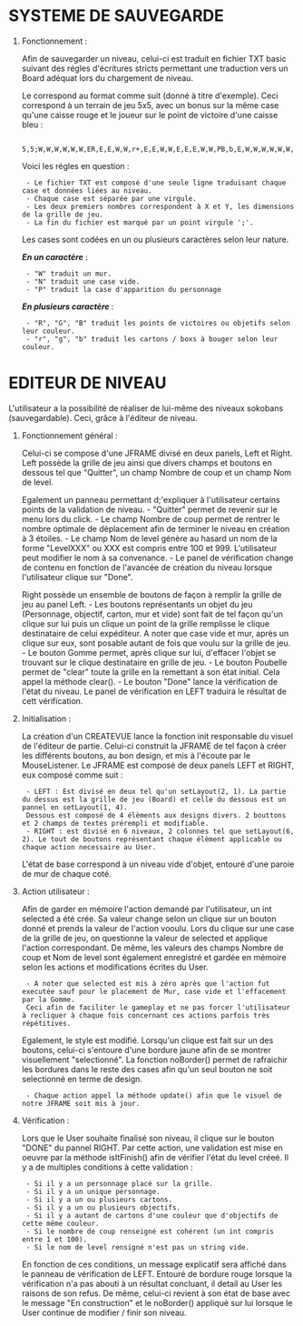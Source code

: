 # **SYSTEME DE SAUVEGARDE**

1. Fonctionnement : 

    Afin de sauvegarder un niveau, celui-ci est traduit en fichier TXT basic suivant des régles d'écritures stricts permettant une traduction vers un Board adéquat lors du chargement de niveau.
    
    Le correspond au format comme suit (donné à titre d'exemple). Ceci correspond à un terrain de jeu 5x5, avec un bonus sur la même case qu'une caisse rouge et le joueur sur le point de victoire d'une caisse bleu :
    
        5,5;W,W,W,W,W,W,ER,E,E,W,W,r+,E,E,W,W,E,E,E,W,W,PB,b,E,W,W,W,W,W,W,;
    
    Voici les régles en question :
    
        - Le fichier TXT est composé d'une seule ligne traduisant chaque case et données liées au niveau.
        - Chaque case est séparée par une virgule.
        - Les deux premiers nombres correspondent à X et Y, les dimensions de la grille de jeu.
        - La fin du fichier est marqué par un point virgule ';'.
    
    Les cases sont codées en un ou plusieurs caractères selon leur nature. 
    
    _**En un caractère**_ :
    
        - "W" traduit un mur.
        - "N" traduit une case vide.
        - "P" traduit la case d'apparition du personnage
    
    _**En plusieurs caractère**_ :
    
        - "R", "G", "B" traduit les points de victoires ou objetifs selon leur couleur.
        - "r", "g", "b" traduit les cartons / boxs à bouger selon leur couleur.



# **EDITEUR DE NIVEAU**


L'utilisateur a la possibilité de réaliser de lui-même des niveaux sokobans (sauvegardable). Ceci, grâce à l'éditeur de niveau.

1. Fonctionnement général :

    Celui-ci se compose d'une JFRAME divisé en deux panels, Left et Right. 
    Left possède la grille de jeu ainsi que divers champs et boutons en dessous tel que "Quitter", un champ Nombre de coup et un champ Nom de level. 
    
    Egalement un panneau permettant d;'expliquer à l'utilisateur certains points de la validation de niveau.
        - "Quitter" permet de revenir sur le menu lors du click.
        - Le champ Nombre de coup permet de rentrer le nombre optimale de déplacement afin de terminer le niveau en création à 3 étoiles.
        - Le champ Nom de level génère au hasard un nom de la forme "LevelXXX" ou XXX est compris entre 100 et 999. L'utilisateur peut modifier le nom à sa convenance.
        - Le panel de vérification change de contenu en fonction de l'avancée de création du niveau lorsque l'utilisateur clique sur "Done".
    
    Right possède un ensemble de boutons de façon à remplir la grille de jeu au panel Left.
        - Les boutons représentants un objet du jeu (Personnage, objectif, carton, mur et vide) sont fait de tel façon qu'un clique sur lui 
        puis un clique un point de la grille remplisse le clique destinataire de celui expéditeur.
        A noter que case vide et mur, après un clique sur eux, sont posable autant de fois que voulu sur la grille de jeu.
        - Le bouton Gomme permet, après clique sur lui, d'effacer l'objet se trouvant sur le clique destinataire en grille de jeu.
        - Le bouton Poubelle permet de "clear" toute la grille en la remettant à son état initial. Cela appel la méthode clear().
        - Le bouton "Done" lance la vérification de l'état du niveau. Le panel de vérification en LEFT traduira le résultat de cett vérification.
    
2. Initialisation :

    La création d'un CREATEVUE lance la fonction init responsable du visuel de l'éditeur de partie. Celui-ci construit la JFRAME de tel façon à créer les différents boutons, au bon design, et mis à l'écoute par le MouseListener.
    Le JFRAME est composé de deux panels LEFT et RIGHT, eux composé comme suit :
    
        - LEFT : Est divisé en deux tel qu'un setLayout(2, 1). La partie du dessus est la grille de jeu (Board) et celle du dessous est un pannel en setLayout(1, 4).
        Dessous est composé de 4 élèments aux designs divers. 2 bouttons et 2 champs de textes prérempli et modifiable.
        - RIGHT : est divisé en 6 niveaux, 2 colonnes tel que setLayout(6, 2). Le tout de boutons représentant chaque élèment applicable ou chaque action necessaire au User.
    
    L'état de base correspond à un niveau vide d'objet, entouré d'une paroie de mur de chaque coté.

3. Action utilisateur :

    Afin de garder en mémoire l'action demandé par l'utilisateur, un int selected a été crée. Sa valeur change selon un clique sur un bouton donné et prends la valeur de l'action vooulu.
    Lors du clique sur une case de la grille de jeu, on questionne la valeur de selected et applique l'action correspondant.
    De même, les valeurs des champs Nombre de coup et Nom de level sont également enregistré et gardée en mémoire selon les actions et modifications écrites du User.
    
        - A noter que selected est mis à zéro après que l'action fut executée sauf pour le placement de Mur, case vide et l'effacement par la Gomme.
        Ceci afin de faciliter le gameplay et ne pas forcer l'utilisateur à recliquer à chaque fois concernant ces actions parfois très répétitives.
        
    Egalement, le style est modifié. Lorsqu'un clique est fait sur un des boutons, celui-ci s'entoure d'une bordure jaune afin de se montrer visuellement "selectionné". 
    La fonction noBorder() permet de rafraichir les bordures dans le reste des cases afin qu'un seul bouton ne soit selectionné en terme de design.
    
        - Chaque action appel la méthode update() afin que le visuel de notre JFRAME soit mis à jour.

4. Vérification :

    Lors que le User souhaite finalisé son niveau, il clique sur le bouton "DONE" du pannel RIGHT. Par cette action, une validation est mise en oeuvre par la méthode isItFinish() afin de vérifier l'état du level créeé.
    Il y a de multiples conditions à cette validation :
    
        - Si il y a un personnage placé sur la grille.
        - Si il y a un unique personnage.
        - Si il y a un ou plusieurs cartons.
        - Si il y a un ou plusieurs objectifs.
        - Si il y a autant de cartons d'une couleur que d'objectifs de cette même couleur.
        - Si le nombre de coup renseigné est cohérent (un int compris entre 1 et 100).
        - Si le nom de level rensigné n'est pas un string vide.
        
    En fonction de ces conditions, un message explicatif sera affiché dans le panneau de vérification de LEFT. Entouré de bordure rouge lorsque la vérification n'a pas abouti à un résultat concluant, il detail au User les raisons de son refus.
    De même, celui-ci revient à son état de base avec le message "En construction" et le noBorder() appliqué sur lui lorsque le User continue de modifier / finir son niveau.
